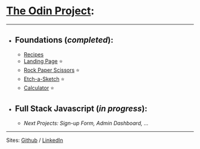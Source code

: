 # [**The Odin Project**](https://www.theodinproject.com/):

***

- ## **Foundations** (*completed*):
  - [Recipes](https://bartosz-trepka.github.io/odin-recipes/)
  - [Landing Page](https://bartosz-trepka.github.io/odin-landing-page/) ⭐
  - [Rock Paper Scissors](https://bartosz-trepka.github.io/odin-rock-paper-scissors/) ⭐
  - [Etch-a-Sketch](https://bartosz-trepka.github.io/odin-etch-a-sketch/) ⭐
  - [Calculator](https://bartosz-trepka.github.io/odin-calculator/) ⭐
- ## **Full Stack Javascript** (*in progress*):
  - *Next Projects: Sign-up Form, Admin Dashboard, ...*

***

Sites: [Github](https://github.com/bartosz-trepka) / [LinkedIn](www.linkedin.com/in/bartosz-trepka)